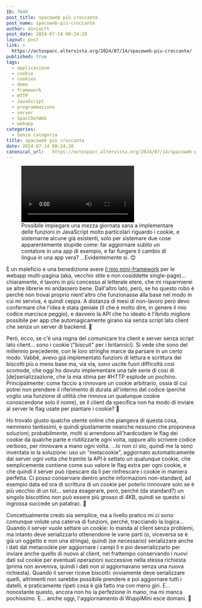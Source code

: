 ```yaml
---
ID: 7640
post_title: spacoweb più croccante
post_name: spacoweb-piu-croccante
author: minioctt
post_date: 2024-07-14 00:24:28
layout: post
link: >
  https://octospacc.altervista.org/2024/07/14/spacoweb-piu-croccante/
published: true
tags:
  - applicazione
  - cookie
  - cookies
  - demo
  - framework
  - HTTP
  - JavaScript
  - programmazione
  - server
  - SpaccDotWeb
  - webapp
categories:
  - Senza categoria
title: spacoweb più croccante
date: 2024-07-14 00:24:28
canonical_url:   https://octospacc.altervista.org/2024/07/14/spacoweb-piu-croccante/
---
```

<!-- wp:video {"id":7639} -->
<figure class="wp-block-video"><video controls src="{{site.cdnurl}}/assets/uploads/2024/07/lv_0_20240713223917.mp4"></video><figcaption class="wp-element-caption">Possibile impiegare una mezza giornata sana a implementare delle funzioni in JavaScript molto particolari riguardo i cookie, e sistemarne alcune già esistenti, solo per sistemare due cose apparentemente stupide come: far aggiornare subito un contatore in una app di esempio, e far fungere il cambio di lingua in una app vera? ...Evidentemente si. 😊</figcaption></figure>
<!-- /wp:video -->

<!-- wp:paragraph -->
<p></p>
<!-- /wp:paragraph -->

<!-- wp:paragraph -->
<p>È un maleficio e una benedizione avere <a href="2024/02/26/spac-web-semper-ovunquer/">il mio mini-framework</a> per le webapp multi-pagina (aka, vecchio stile e non cosiddette single-page)... chiaramente, è lavoro in più concesso al letterale etere, che mi risparmierei se altre librerie mi andassero bene. Dall'altro lato, però, se ho questo robo è perché non trovai proprio nient'altro che funzionasse alla base nel modo in cui mi serviva, e quindi ceppa. A distanza di mesi di non-lavoro però devo confermare che l'idea è stata geniale (il che è molto dire, in genere il mio codice marcisce peggio), e davvero la API che ho ideato è l'ibrido migliore possibile per app che automagicamente girano sia senza script lato client che senza un server di backend. 🤑</p>
<!-- /wp:paragraph -->

<!-- wp:paragraph -->
<p>Però, ecco, se c'è una rogna del comunicare tra client e server senza script lato client... sono i cookie ("biscuit" per i britannici). Si vede che sono del millennio precedente, con le loro stringhe marce da parsare in un certo modo. Vabbè, avevo già implementato funzioni di lettura e scrittura dei biscotti più o meno base ma, via via, sono uscite fuori difficoltà così scomode, che oggi ho dovuto implementare una tale serie di cosi di [de]serializzazione, che la mia stima per #HTTP esplode un pochino. Principalmente: come faccio a rinnovare un cookie arbitrario, ossia di cui potrei non prendere il riferimento di durata all'interno del codice (perché voglio una funzione di utilità che rinnova un qualunque cookie conoscendone solo il nome), se il client da specifica non ha modo di inviare al server le flag usate per piantare i cookie? 🤯</p>
<!-- /wp:paragraph -->

<!-- wp:paragraph -->
<p>Ho trovato giusto qualche utente online che piangeva di questa cosa, nemmeno tantissimi, e quindi giustamente neanche nessuno che proponeva soluzioni; probabilmente, molti si arrendono all'hardcodare le flag dei cookie da qualche parte e riutilizzarle ogni volta, oppure allo scrivere codice verboso, per rinnovare a mano ogni volta. ...Io non ci sto, quindi me la sono inventata io la soluzione: uso un "metacookie", aggiornato automaticamente dal server ogni volta che tramite la API è settato un qualunque cookie, che semplicemente contiene come suo valore le flag extra per ogni cookie, e che quindi il server può ripescare da lì per rinfrescare i cookie in maniera perfetta. Ci posso conservare dentro anche informazioni non-standard, ad esempio data ed ora di scrittura di un cookie per poterlo rinnovare solo se è più vecchio di un tot... senza esagerare, però, perché (da standard?) un singolo biscottino non può essere più grosso di 4KB, quindi se questo si ingrossa succede un patatrac. 🤗</p>
<!-- /wp:paragraph -->

<!-- wp:paragraph -->
<p>Concettualmente credo sia semplice, ma a livello pratico mi ci sono comunque volute una caterva di funzioni, perché, tracciando la logica... Quando il server vuole settare un cookie: lo manda al client senza problemi, ma intanto deve serializzarlo ottenendone le varie parti (o, viceversa se è già un oggetto e non una stringa), quindi (se necessario) serializzare anche i dati dal metacookie per aggiornare i campi lì e poi deserializzarlo per inviare anche quello di nuovo al client, nel frattempo conservando i nuovi dati sul cookie per eventuali operazioni successive nella stessa richiesta (prima non avveniva, quindi i dati non si aggiornavano senza una nuova richiesta). Quando il server riceve biscotti: ovviamente deve serializzare quelli, altrimenti non sarebbe possibile prendere e poi aggiornare tutti i datelli, e praticamente ripeti cosa è già fatto ma con meno giri. E... nonostante questo, ancora non ho la perfezione in mano, ma mi manca pochissimo. E... anche oggi, l'aggiornamento di WuppìMini esce domani. 🤭</p>
<!-- /wp:paragraph -->